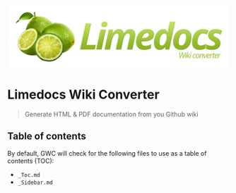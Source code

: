![Limedocs wiki converter](assets/images/Limedocs-wc.png)

# Limedocs Wiki Converter

> Generate HTML &amp; PDF documentation from you Github wiki

## Table of contents

By default, GWC will check for the following files to use as a table of contents (TOC):

- `_Toc.md`
- `_Sidebar.md`
 
